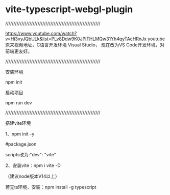 # vite-typescript-webgl-plugin
///////////////////////////////////////////////////////////

https://www.youtube.com/watch?v=Hi3vyJQbULk&list=PLv8Ddw9K0JPiTHLMQw31Yh4qyTAcHRnJx
youtube原来视频地址，C语言开发环境 Visual Studio，
现在改为VS Code开发环境，对前端更友好。

///////////////////////////////////////////////////////////

安装环境

npm init

启动项目

npm run dev

///////////////////////////////////////////////////////////

搭建vite环境

1、npm init -y

#package.json

scripts改为:"dev": "vite"

2、安装vite：npm i vite -D

（建议node版本V14以上）

若无ts环境，安装：npm install -g typescript
